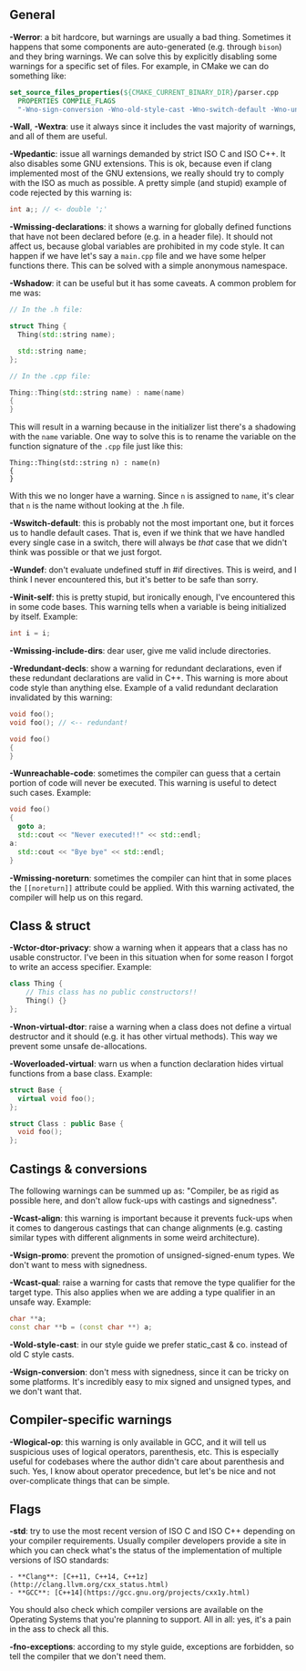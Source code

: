 
## General

**-Werror**: a bit hardcore, but warnings are usually a bad thing. Sometimes it
happens that some components are auto-generated (e.g. through `bison`) and they
bring warnings. We can solve this by explicitly disabling some warnings for a
specific set of files. For example, in CMake we can do something like:

```cmake
set_source_files_properties(${CMAKE_CURRENT_BINARY_DIR}/parser.cpp
  PROPERTIES COMPILE_FLAGS
  "-Wno-sign-conversion -Wno-old-style-cast -Wno-switch-default -Wno-unreachable-code")
```

**-Wall**, **-Wextra**: use it always since it includes the vast majority of
warnings, and all of them are useful.

**-Wpedantic**: issue all warnings demanded by strict ISO C and ISO C++. It also
disables some GNU extensions. This is ok, because even if clang implemented
most of the GNU extensions, we really should try to comply with the ISO as much
as possible. A pretty simple (and stupid) example of code rejected by this
warning is:

```cpp
int a;; // <- double ';'
```

**-Wmissing-declarations**: it shows a warning for globally defined functions
that have not been declared before (e.g. in a header file). It should not
affect us, because global variables are prohibited in my code style. It can
happen if we have let's say a `main.cpp` file and we have some helper
functions there. This can be solved with a simple anonymous namespace.

**-Wshadow**: it can be useful but it has some caveats. A common problem for
me was:

```cpp
// In the .h file:

struct Thing {
  Thing(std::string name);

  std::string name;
};

// In the .cpp file:

Thing::Thing(std::string name) : name(name)
{
}
```

This will result in a warning because in the initializer list there's a
shadowing with the `name` variable. One way to solve this is to rename the
variable on the function signature of the `.cpp` file just like this:

```
Thing::Thing(std::string n) : name(n)
{
}
```

With this we no longer have a warning. Since `n` is assigned to `name`, it's
clear that `n` is the name without looking at the .h file.

**-Wswitch-default**: this is probably not the most important one, but it forces
us to handle default cases. That is, even if we think that we have handled every
single case in a switch, there will always be *that* case that we didn't think
was possible or that we just forgot.

**-Wundef**: don't evaluate undefined stuff in #if directives. This is weird,
and I think I never encountered this, but it's better to be safe than sorry.

**-Winit-self**: this is pretty stupid, but ironically enough, I've encountered
this in some code bases. This warning tells when a variable is being
initialized by itself. Example:

```cpp
int i = i;
```

**-Wmissing-include-dirs**: dear user, give me valid include directories.

**-Wredundant-decls**: show a warning for redundant declarations, even if these
redundant declarations are valid in C++. This warning is more about code style
than anything else. Example of a valid redundant declaration invalidated by
this warning:

```cpp
void foo();
void foo(); // <-- redundant!

void foo()
{
}
```

**-Wunreachable-code**: sometimes the compiler can guess that a certain portion
of code will never be executed. This warning is useful to detect such cases.
Example:

```cpp
void foo()
{
  goto a;
  std::cout << "Never executed!!" << std::endl;
a:
  std::cout << "Bye bye" << std::endl;
}
```

**-Wmissing-noreturn**: sometimes the compiler can hint that in some places the
`[[noreturn]]` attribute could be applied. With this warning activated, the
compiler will help us on this regard.

## Class & struct

**-Wctor-dtor-privacy**: show a warning when it appears that a class has no
usable constructor. I've been in this situation when for some reason I forgot
to write an access specifier. Example:

```cpp
class Thing {
    // This class has no public constructors!!
    Thing() {}
};
```

**-Wnon-virtual-dtor**: raise a warning when a class does not define a virtual
destructor and it should (e.g. it has other virtual methods). This way we
prevent some unsafe de-allocations.

**-Woverloaded-virtual**: warn us when a function declaration hides virtual
functions from a base class. Example:

```cpp
struct Base {
  virtual void foo();
};

struct Class : public Base {
  void foo();
};
```

## Castings & conversions

The following warnings can be summed up as: "Compiler, be as rigid as possible
here, and don't allow fuck-ups with castings and signedness".

**-Wcast-align**: this warning is important because it prevents fuck-ups when it
comes to dangerous castings that can change alignments (e.g. casting similar
types with different alignments in some weird architecture).

**-Wsign-promo**: prevent the promotion of unsigned-signed-enum types. We don't
want to mess with signedness.

**-Wcast-qual**: raise a warning for casts that remove the type qualifier for
the target type. This also applies when we are adding a type qualifier in an
unsafe way. Example:

```cpp
char **a;
const char **b = (const char **) a;
```

**-Wold-style-cast**: in our style guide we prefer static_cast & co. instead of
old C style casts.

**-Wsign-conversion**: don't mess with signedness, since it can be tricky on some
platforms. It's incredibly easy to mix signed and unsigned types, and we don't
want that.

## Compiler-specific warnings

**-Wlogical-op**: this warning is only available in GCC, and it will tell us
suspicious uses of logical operators, parenthesis, etc. This is especially
useful for codebases where the author didn't care about parenthesis and such.
Yes, I know about operator precedence, but let's be nice and not
over-complicate things that can be simple.

## Flags

**-std**: try to use the most recent version of ISO C and ISO C++ depending on
your compiler requirements. Usually compiler developers provide a site in
which you can check what's the status of the implementation of multiple
versions of ISO standards:

    - **Clang**: [C++11, C++14, C++1z](http://clang.llvm.org/cxx_status.html)
    - **GCC**: [C++14](https://gcc.gnu.org/projects/cxx1y.html)

You should also check which compiler versions are available on the Operating
Systems that you're planning to support. All in all: yes, it's a pain in the
ass to check all this.

**-fno-exceptions**: according to my style guide, exceptions are forbidden, so tell
the compiler that we don't need them.

